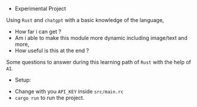 - Experimental Project

Using `Rust` and `chatgpt` with a basic knowledge of the language,
- How far i can get ?
- Am i able to make this module more dynamic including image/text and more,
- How useful is this at the end ?

Some questions to answer during this learning path of `Rust` with the help of `AI`.

* Setup:
- Change with you `API_KEY` inside `src/main.rc`
- `cargo run` to run the project.

